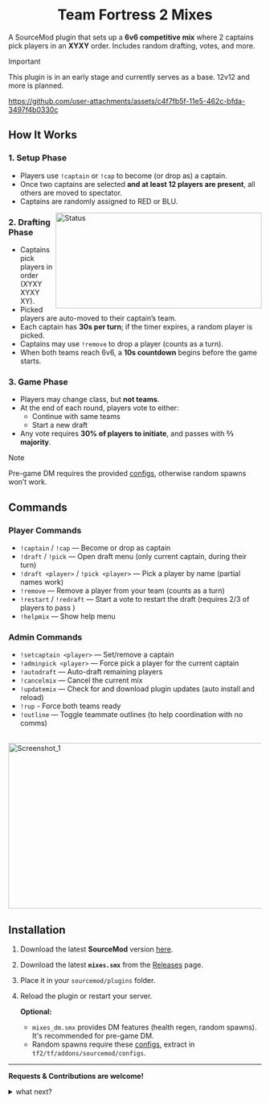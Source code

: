 <h1 align="center">Team Fortress 2 Mixes</h1>



A SourceMod plugin that sets up a **6v6 competitive mix** where 2 captains pick players in an **XYXY** order. Includes random drafting, votes, and more.

> [!IMPORTANT]
> This plugin is in an early stage and currently serves as a base. 12v12 and more is planned.

https://github.com/user-attachments/assets/c4f7fb5f-11e5-462c-bfda-3497f4b0330c

## How It Works

### 1. Setup Phase
- Players use `!captain` or `!cap` to become (or drop as) a captain.  
- Once two captains are selected **and at least 12 players are present**, all others are moved to spectator.
- Captains are randomly assigned to RED or BLU.  
<img align="right" width="410" height="190" alt="Status" src="https://github.com/user-attachments/assets/83262fd7-8ab8-4f1f-bae7-6769ea998560" />

### 2. Drafting Phase
- Captains pick players in order (XYXY XYXY XY).  
- Picked players are auto-moved to their captain’s team.  
- Each captain has **30s per turn**; if the timer expires, a random player is picked.  
- Captains may use `!remove` to drop a player (counts as a turn).  
- When both teams reach 6v6, a **10s countdown** begins before the game starts.  

### 3. Game Phase
- Players may change class, but **not teams**.  
- At the end of each round, players vote to either:  
  - Continue with same teams  
  - Start a new draft  
- Any vote requires **30% of players to initiate**, and passes with **⅔ majority**.  

> [!NOTE]
> Pre-game DM requires the provided [configs](https://github.com/vexx-sm/TF2-Mixes/releases/download/0.3.0/configs.zip), otherwise random spawns won’t work.



## Commands

### Player Commands
- `!captain` / `!cap` — Become or drop as captain  
- `!draft` / `!pick` — Open draft menu (only current captain, during their turn)  
- `!draft <player>` / `!pick <player>` — Pick a player by name (partial names work)  
- `!remove` — Remove a player from your team (counts as a turn)  
- `!restart` / `!redraft` — Start a vote to restart the draft (requires 2/3 of players to pass )
- `!helpmix` — Show help menu  

### Admin Commands

- `!setcaptain <player>` — Set/remove a captain  
- `!adminpick <player>` — Force pick a player for the current captain  
- `!autodraft` — Auto-draft remaining players  
- `!cancelmix` — Cancel the current mix  
- `!updatemix` — Check for and download plugin updates (auto install and reload)
- `!rup` - Force both teams ready
- `!outline` — Toggle teammate outlines (to help coordination with no comms)
<p>
  &nbsp;&nbsp;&nbsp;&nbsp;&nbsp;&nbsp;&nbsp;&nbsp;
  <img width="521" height="329" alt="Screenshot_1" src="https://github.com/user-attachments/assets/9d89a489-7251-4fe0-8874-38ab7ce853ef" />
</p>


## Installation 
1. Download the latest **SourceMod** version [here](https://www.sourcemod.net/downloads.php?branch=stable).
2. Download the latest **`mixes.smx`** from the [Releases](https://github.com/vexx-sm/TF2-Mixes/releases) page.
3. Place it in your `sourcemod/plugins` folder.
4. Reload the plugin or restart your server.
   
   **Optional:** 
     -	`mixes_dm.smx` provides DM features (health regen, random spawns). It's recommended for pre-game DM.
     -	Random spawns require these [configs](https://github.com/vexx-sm/TF2-Mixes/releases/download/0.3.0/configs.zip), extract in `tf2/tf/addons/sourcemod/configs`.

---


**Requests & Contributions are welcome!**

<details>
<summary>what next?</summary>
  
- Configurable team sizes (4v4, 6v6, Highlander)   
- Improved captain handling (auto-replacement)  
- Smarter auto-draft and configurable voting  
- New admin cmds: `sm_forcestart`, `sm_shuffle`  
- Better handling of spectators/late-joins  
- Match QoL: auto-pause and ready-up system  

</details>
